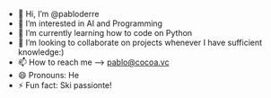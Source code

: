 - 👋 Hi, I’m @pabloderre
- 👀 I’m interested in AI and Programming
- 🌱 I’m currently learning how to code on Python
- 💞️ I’m looking to collaborate on projects whenever I have sufficient knowledge:) 
- 📫 How to reach me --> pablo@cocoa.vc
- 😄 Pronouns: He
- ⚡ Fun fact: Ski passionte!

<!---
pabloderre/pabloderre is a ✨ special ✨ repository because its `README.md` (this file) appears on your GitHub profile.
You can click the Preview link to take a look at your changes.
--->
